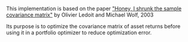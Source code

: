 This implementation is based on the paper ["Honey, I shrunk the sample covariance matrix"](http://www.ledoit.net/honey.pdf) by Olivier Ledoit and Michael Wolf, 2003 

Its purpose is to optimize the covariance matrix of asset returns before using it in a portfolio optimizer
to reduce optimization error.

